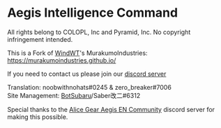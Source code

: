 # Aegis Intelligence Command
All rights belong to COLOPL, Inc and Pyramid, Inc. No copyright infringement intended.

This is a Fork of [WindWT](https://github.com/WindWT)'s MurakumoIndustries: https://murakumoindustries.github.io/

If you need to contact us please join our [discord server](https://discord.gg/Huz8muUcK5)  

Translation: noobwithnohats#0245 & zero_breaker#7006  
Site Management: [BotSubaru](https://github.com/BotSubaru)/Saber改二#6312

Special thanks to the [Alice Gear Aegis EN Community](https://discord.gg/yQY6NWJ) discord server for making this possible.
